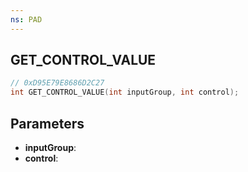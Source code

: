 ```yaml
---
ns: PAD
---
```

## GET_CONTROL_VALUE

```c
// 0xD95E79E8686D2C27
int GET_CONTROL_VALUE(int inputGroup, int control);
```

## Parameters
* **inputGroup**:
* **control**:
